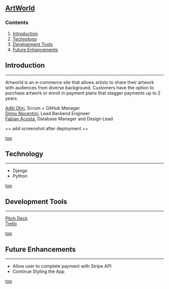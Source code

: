 ## [**ArtWorld**](#)

### <a name="home"></a> **Contents**
1. [Introduction](#intro)
2. [Technology](#tech)
3. [Development Tools](#dev) 
4. [Future Enhancements](#future)

## <a name="intro"></a> **Introduction**
________________

Artworld is an e-commerce site that allows artists to share their artwork with audiences from diverse background. Customers have the option to purchase artwork or enroll in payment plans that stagger payments up to 2 years.

[Aditi Ohri](https://github.com/aditiohri), Scrum + GitHub Manager<br />
[Dinny Nocentini](https://github.com/dnocentini), Lead Backend Engineer<br />
[Fabian Acosta](https://github.com/acostahf), Database Manager and Design Lead<br />

++ add screenshot after deployment ++

[top](#home)

## <a name="tech"></a> **Technology**
________________

* Django
* Python

[top](#home)

## <a name="dev"></a> **Development Tools**
________________

[Pitch Deck](https://docs.google.com/presentation/d/1yGy2Mh3n6IhPxFu4XKnnMtPPi4OGFPpf-Z_TMYw6wQY/edit?usp=sharing)<br />
[Trello](https://trello.com/b/cXNCCHB5/pipadf-sei-project3)

[top](#home)

## <a name="future"></a> **Future Enhancements**
________________

* Allow user to complete payment with Stripe API
* Continue Styling the App

[top](#home)